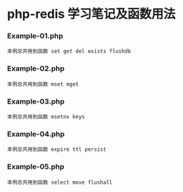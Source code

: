 # php-redis 学习笔记及函数用法

### Example-01.php
    本例总共用到函数 set get del exists flushdb

### Example-02.php
    本例总共用到函数 mset mget

### Example-03.php
    本例总共用到函数 msetnx keys

### Example-04.php
    本例总共用到函数 expire ttl persist

### Example-05.php
    本例总共用到函数 select move flushall

